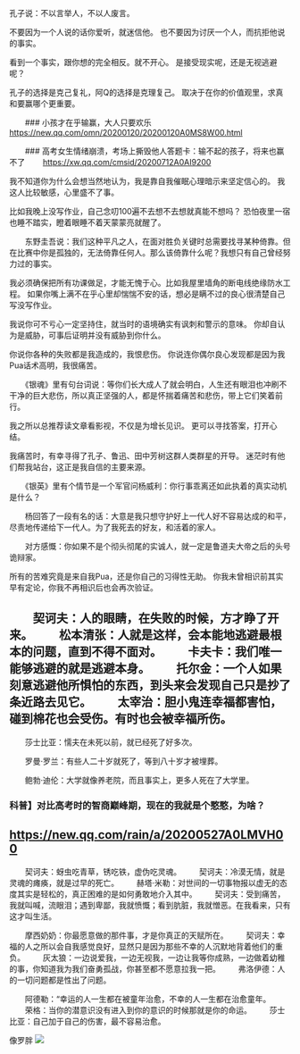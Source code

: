 孔子说：不以言举人，不以人废言。

不要因为一个人说的话你爱听，就迷信他。
也不要因为讨厌一个人，而抗拒他说的事实。

看到一个事实，跟你想的完全相反。就不开心。
是接受现实呢，还是无视逃避呢？

孔子的选择是克己复礼，阿Q的选择是克理复己。
取决于在你的价值观里，求真和要赢哪个更重要。

　　### 小孩才在乎输赢，大人只要欢乐
　　https://new.qq.com/omn/20200120/20200120A0MS8W00.html

　　### 高考女生情绪崩溃，考场上撕毁他人答题卡：输不起的孩子，将来也赢不了
　　https://xw.qq.com/cmsid/20200712A0AI9200

我不知道你为什么会想当然地认为，我是靠自我催眠心理暗示来坚定信心的。
我这人比较敏感，心里盛不了事。

比如我晚上没写作业，自己念叨100遍不去想不去想就真能不想吗？
恐怕夜里一宿也睡不踏实，瞪着眼睡不着天蒙蒙亮就醒了。

　　东野圭吾说：我们这种平凡之人，在面对胜负关键时总需要找寻某种倚靠。但在比赛中你是孤独的，无法倚靠任何人。那么该倚靠什么呢？我想只有自己曾经努力过的事实。

我必须确保把所有功课做足，才能无愧于心。比如我屋里墙角的断电线绝缘防水工程。
如果你嘴上满不在乎心里却惴惴不安的话，想必是瞒不过的良心很清楚自己写没写作业。

我说你可不亏心一定坚持住，就当时的语境确实有讽刺和警示的意味。
你却自认为是威胁，可事后证明并没有威胁到你什么。

你说你各种的失败都是我造成的，我恨悲伤。
你说连你偶尔良心发现都是因为我Pua话术高明，我很痛苦。

　　《银魂》里有句台词说：等你们长大成人了就会明白，人生还有眼泪也冲刷不干净的巨大悲伤，所以真正坚强的人，都是怀揣着痛苦和悲伤，带上它们笑着前行。

我之所以总推荐读文章看影视，不仅是为增长见识。
更可以寻找答案，打开心结。

我痛苦时，有幸寻得了孔子、鲁迅、田中芳树这群人类群星的开导。
迷茫时有他们帮我站台，这正是我自信的主要来源。

　　《银英》里有个情节是一个军官问杨威利：你行事乖离还如此执着的真实动机是什么？

　　杨回答了一段有名的话：大意是我只想守护好上一代人好不容易达成的和平，尽责地传递给下一代人。为了我死去的好友，和活着的家人。

　　对方感慨：你如果不是个彻头彻尾的实诚人，就一定是鲁道夫大帝之后的头号诡辩家。

所有的苦难究竟是来自我Pua，还是你自己的习得性无助。
你我未曾相识前其实早有定论，你我不再相识后也会再次验证。

　　契诃夫：人的眼睛，在失败的时候，方才睁了开来。
　　松本清张：人就是这样，会本能地逃避最根本的问题，直到不得不面对。
　　卡夫卡：我们唯一能够逃避的就是逃避本身。
　　托尔金：一个人如果刻意逃避他所惧怕的东西，到头来会发现自己只是抄了条近路去见它。
　　太宰治：胆小鬼连幸福都害怕，碰到棉花也会受伤。有时也会被幸福所伤。
---

　　莎士比亚：懦夫在未死以前，就已经死了好多次。

　　罗曼·罗兰：有些人二十岁就死了，等到八十岁才被埋葬。

　　鲍勃·迪伦：大学就像养老院，而且事实上，更多人死在了大学里。

### 科普】对比高考时的智商巅峰期，现在的我就是个憨憨，为啥？
https://new.qq.com/rain/a/20200527A0LMVH00
---
　　契诃夫：蚜虫吃青草，锈吃铁，虚伪吃灵魂。
　　契诃夫：冷漠无情，就是灵魂的瘫痪，就是过早的死亡。
　　赫塔·米勒：对世间的一切事物报以虚无的态度其实是轻松的，真正困难的是如何勇敢地介入其中。
　　契诃夫：受到痛苦，我就叫喊，流眼泪；遇到卑鄙，我就愤慨；看到肮脏，我就憎恶。在我看来，只有这才叫生活。

　　摩西奶奶：你最愿意做的那件事，才是你真正的天赋所在。
　　契诃夫：幸福的人之所以会自我感觉良好，显然只是因为那些不幸的人沉默地背着他们的重负。
　　灰太狼：一边说爱我，一边无视我，一边让我等你成熟，一边做着幼稚的事，你知道我为我们奋勇孤战，你甚至都不愿意拉我一把。
　　弗洛伊德：人的一切问题都是性出了问题。

　　阿德勒：“幸运的人一生都在被童年治愈，不幸的人一生都在治愈童年。
　　荣格：当你的潜意识没有进入到你的意识的时候那就是你的命运。
　　莎士比亚：自己加于自己的伤害，最不容易治愈。

像罗胖
![](https://inews.gtimg.com/newsapp_bt/0/3483824790/)
